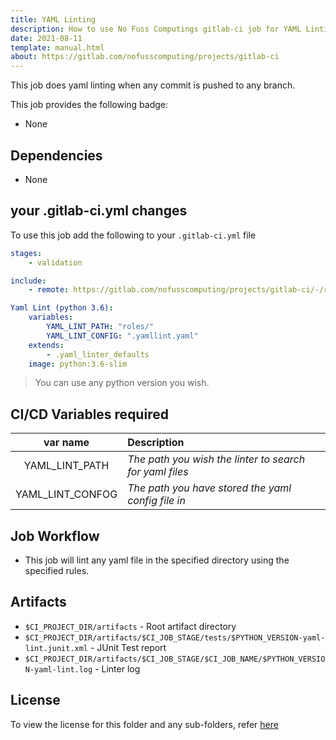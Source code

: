 ```yaml
---
title: YAML Linting
description: How to use No Fuss Computings gitlab-ci job for YAML Linting
date: 2021-08-11
template: manual.html
about: https://gitlab.com/nofusscomputing/projects/gitlab-ci
---
```


This job does yaml linting when any commit is pushed to any branch.


This job provides the following badge:

- None

## Dependencies

- None

## your .gitlab-ci.yml changes
To use this job add the following to your `.gitlab-ci.yml` file

``` yaml
stages:
    - validation

include:
    - remote: https://gitlab.com/nofusscomputing/projects/gitlab-ci/-/raw/master/yaml_lint/.gitlab-ci.yml

Yaml Lint (python 3.6):
    variables:
        YAML_LINT_PATH: "roles/"
        YAML_LINT_CONFIG: ".yamllint.yaml"
    extends:
        - .yaml_linter_defaults
    image: python:3.6-slim
```
> You can use any python version you wish.

## CI/CD Variables required

| var name | Description |
|:----:|:----|
| YAML_LINT_PATH | *The path you wish the linter to search for yaml files* |
| YAML_LINT_CONFOG | *The path you have stored the yaml config file in* |


## Job Workflow

 - This job will lint any yaml file in the specified directory using the specified rules.

## Artifacts

 - `$CI_PROJECT_DIR/artifacts` - Root artifact directory
 - `$CI_PROJECT_DIR/artifacts/$CI_JOB_STAGE/tests/$PYTHON_VERSION-yaml-lint.junit.xml` - JUnit Test report
 - `$CI_PROJECT_DIR/artifacts/$CI_JOB_STAGE/$CI_JOB_NAME/$PYTHON_VERSION-yaml-lint.log` - Linter log

## License
To view the license for this folder and any sub-folders, refer [here](https://gitlab.com/nofusscomputing/projects/gitlab-ci)
